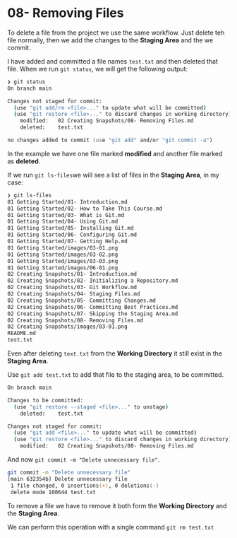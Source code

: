 # 08- Removing Files

To delete a file from the project we use the same workflow. Just delete teh file normally, then we add the changes to the **Staging Area** and the we commit.

I have added and committed a file names `test.txt` and then deleted that file. When we run `git status`, we will get the following output:

```zsh
❯ git status
On branch main

Changes not staged for commit:
  (use "git add/rm <file>..." to update what will be committed)
  (use "git restore <file>..." to discard changes in working directory)
	modified:   02 Creating Snapshots/08- Removing Files.md
	deleted:    test.txt

no changes added to commit (use "git add" and/or "git commit -a")
```

In the example we have one file marked **modified** and another file marked as **deleted**.

If we run `git ls-files`we will see a list of files in the **Staging Area**, in my case:

```zsh
❯ git ls-files
01 Getting Started/01- Introduction.md
01 Getting Started/02- How to Take This Course.md
01 Getting Started/03- What is Git.md
01 Getting Started/04- Using Git.md
01 Getting Started/05- Installing Git.md
01 Getting Started/06- Configuring Git.md
01 Getting Started/07- Getting Help.md
01 Getting Started/images/03-01.png
01 Getting Started/images/03-02.png
01 Getting Started/images/03-03.png
01 Getting Started/images/06-01.png
02 Creating Snapshots/01- Introduction.md
02 Creating Snapshots/02- Initializing a Repository.md
02 Creating Snapshots/03- Git Workflow.md
02 Creating Snapshots/04- Staging Files.md
02 Creating Snapshots/05- Committing Changes.md
02 Creating Snapshots/06- Committing Best Practices.md
02 Creating Snapshots/07- Skipping the Staging Area.md
02 Creating Snapshots/08- Removing Files.md
02 Creating Snapshots/images/03-01.png
README.md
test.txt
```

Even after deleting `text.txt` from the **Working Directory** it still exist in the **Staging Area**.

Use `git add test.txt` to add that file to the staging area, to be committed.

```zsh
On branch main

Changes to be committed:
  (use "git restore --staged <file>..." to unstage)
	deleted:    test.txt

Changes not staged for commit:
  (use "git add <file>..." to update what will be committed)
  (use "git restore <file>..." to discard changes in working directory)
	modified:   02 Creating Snapshots/08- Removing Files.md
```

And now `git commit -m "Delete unnecessary file"`.

```zsh
git commit -m "Delete unnecessary file"
[main 632354b] Delete unnecessary file
 1 file changed, 0 insertions(+), 0 deletions(-)
 delete mode 100644 test.txt
```

To remove a file we have to remove it both form the **Working Directory** and the **Staging Area**.

We can perform this operation with a single command `git rm test.txt`